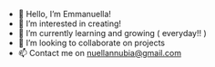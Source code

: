 - 👋 Hello, I’m Emmanuella!
- 👀 I’m interested in creating!
- 🌱 I’m currently learning and growing ( everyday!! )
- 💞️ I’m looking to collaborate on projects
- 📫 Contact me on nuellannubia@gmail.com


<!---
crackerjacknkk/crackerjacknkk is a ✨ special ✨ repository because its `README.md` (this file) appears on your GitHub profile.
You can click the Preview link to take a look at your changes.
--->
